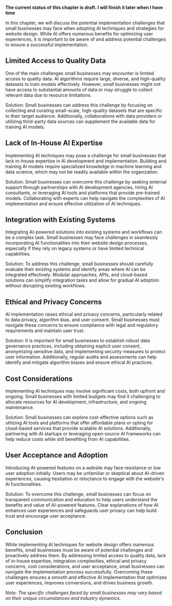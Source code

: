**The current status of this chapter is draft. I will finish it later when I have time**

In this chapter, we will discuss the potential implementation challenges that small businesses may face when adopting AI techniques and strategies for website design. While AI offers numerous benefits for optimizing user experiences, it is important to be aware of and address potential challenges to ensure a successful implementation.

**Limited Access to Quality Data**
----------------------------------

One of the main challenges small businesses may encounter is limited access to quality data. AI algorithms require large, diverse, and high-quality datasets to train models effectively. However, small businesses might not have access to substantial amounts of data or may struggle to collect relevant data due to resource limitations.

Solution: Small businesses can address this challenge by focusing on collecting and curating small-scale, high-quality datasets that are specific to their target audience. Additionally, collaborations with data providers or utilizing third-party data sources can supplement the available data for training AI models.

**Lack of In-House AI Expertise**
---------------------------------

Implementing AI techniques may pose a challenge for small businesses that lack in-house expertise in AI development and implementation. Building and training AI models require specialized knowledge in machine learning and data science, which may not be readily available within the organization.

Solution: Small businesses can overcome this challenge by seeking external support through partnerships with AI development agencies, hiring AI consultants, or leveraging AI tools and platforms that provide pre-trained models. Collaborating with experts can help navigate the complexities of AI implementation and ensure effective utilization of AI techniques.

**Integration with Existing Systems**
-------------------------------------

Integrating AI-powered solutions into existing systems and workflows can be a complex task. Small businesses may face challenges in seamlessly incorporating AI functionalities into their website design processes, especially if they rely on legacy systems or have limited technical capabilities.

Solution: To address this challenge, small businesses should carefully evaluate their existing systems and identify areas where AI can be integrated effectively. Modular approaches, APIs, and cloud-based solutions can simplify integration tasks and allow for gradual AI adoption without disrupting existing workflows.

**Ethical and Privacy Concerns**
--------------------------------

AI implementation raises ethical and privacy concerns, particularly related to data privacy, algorithm bias, and user consent. Small businesses must navigate these concerns to ensure compliance with legal and regulatory requirements and maintain user trust.

Solution: It is important for small businesses to establish robust data governance practices, including obtaining explicit user consent, anonymizing sensitive data, and implementing security measures to protect user information. Additionally, regular audits and assessments can help identify and mitigate algorithm biases and ensure ethical AI practices.

**Cost Considerations**
-----------------------

Implementing AI techniques may involve significant costs, both upfront and ongoing. Small businesses with limited budgets may find it challenging to allocate resources for AI development, infrastructure, and ongoing maintenance.

Solution: Small businesses can explore cost-effective options such as utilizing AI tools and platforms that offer affordable plans or opting for cloud-based services that provide scalable AI solutions. Additionally, partnering with AI startups or leveraging open-source AI frameworks can help reduce costs while still benefiting from AI capabilities.

**User Acceptance and Adoption**
--------------------------------

Introducing AI-powered features on a website may face resistance or low user adoption initially. Users may be unfamiliar or skeptical about AI-driven experiences, causing hesitation or reluctance to engage with the website's AI functionalities.

Solution: To overcome this challenge, small businesses can focus on transparent communication and education to help users understand the benefits and value of AI-powered features. Clear explanations of how AI enhances user experiences and safeguards user privacy can help build trust and encourage user acceptance.

**Conclusion**
--------------

While implementing AI techniques for website design offers numerous benefits, small businesses must be aware of potential challenges and proactively address them. By addressing limited access to quality data, lack of in-house expertise, integration complexities, ethical and privacy concerns, cost considerations, and user acceptance, small businesses can navigate the implementation process successfully. Overcoming these challenges ensures a smooth and effective AI implementation that optimizes user experiences, improves conversions, and drives business growth.

*Note: The specific challenges faced by small businesses may vary based on their unique circumstances and industry dynamics.*
